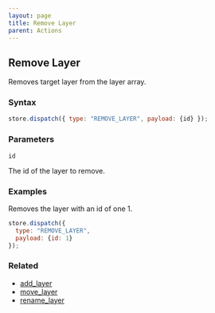 ```yaml
---
layout: page
title: Remove Layer
parent: Actions
---
```


## Remove Layer

Removes target layer from the layer array.

### Syntax

```js
store.dispatch({ type: "REMOVE_LAYER", payload: {id} });
```

### Parameters

`id`

The id of the layer to remove.

### Examples

Removes the layer with an id of one 1.

```js
store.dispatch({
  type: "REMOVE_LAYER",
  payload: {id: 1}
});
```

### Related

- [add_layer](./add_layer.md)
- [move_layer](./move_layer.md)
- [rename_layer](./rename_layer.md)
